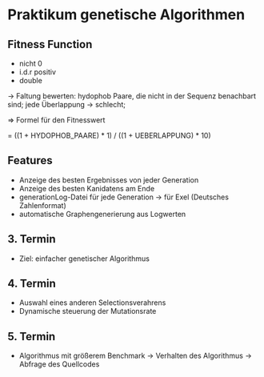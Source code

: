 # Praktikum genetische Algorithmen

## Fitness Function
- nicht 0
- i.d.r positiv
- double

-> Faltung bewerten: hydophob Paare, die nicht in der Sequenz benachbart sind; jede Überlappung -> schlecht;

=> Formel für den Fitnesswert

= ((1 + HYDOPHOB_PAARE) * 1) / ((1 + UEBERLAPPUNG) * 10)

## Features
- Anzeige des besten Ergebnisses von jeder Generation
- Anzeige des besten Kanidatens am Ende
- generationLog-Datei für jede Generation -> für Exel (Deutsches Zahlenformat)
- automatische Graphengenerierung aus Logwerten

## 3. Termin
- Ziel: einfacher genetischer Algorithmus

## 4. Termin
- Auswahl eines anderen Selectionsverahrens
- Dynamische steuerung der Mutationsrate

## 5. Termin
- Algorithmus mit größerem Benchmark
-> Verhalten des Algorithmus
-> Abfrage des Quellcodes
